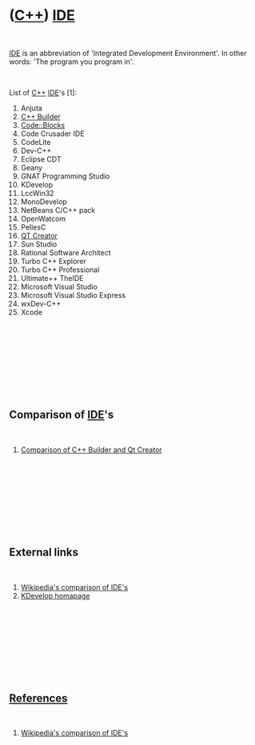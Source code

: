 



 

 

 

 

 

([C++](Cpp.md)) [IDE](CppIde.md)
==================================

 

[IDE](CppIde.md) is an abbreviation of 'Integrated Development
Environment'. In other words: 'The program you program in'.

 

List of [C++](Cpp.md) [IDE](CppIde.md)'s \[1\]:

1.  Anjuta
2.  [C++ Builder](CppBuilder.md)
3.  [Code::Blocks](CppCodeBlocks.md)
4.  Code Crusader IDE
5.  CodeLite
6.  Dev-C++
7.  Eclipse CDT
8.  Geany
9.  GNAT Programming Studio
10. KDevelop
11. LccWin32
12. MonoDevelop
13. NetBeans C/C++ pack
14. OpenWatcom
15. PellesC
16. [QT Creator](CppQtCreator.md)
17. Sun Studio
18. Rational Software Architect
19. Turbo C++ Explorer
20. Turbo C++ Professional
21. Ultimate++ TheIDE
22. Microsoft Visual Studio
23. Microsoft Visual Studio Express
24. wxDev-C++
25. Xcode

 

 

 

 

 

Comparison of [IDE](CppIde.md)'s
---------------------------------

 

1.  [Comparison of C++ Builder and Qt
    Creator](CppCompareCppBuilderAndQtCreator.md)

 

 

 

 

 

External links
--------------

 

1.  [Wikipedia's comparison of
    IDE's](http://en.wikipedia.org/wiki/Comparison_of_integrated_development_environments#C.2FC.2B.2B)
2.  [KDevelop homapage](http://www.kdevelop.org)

 

 

 

 

 

[References](CppReferences.md)
-------------------------------

 

1.  [Wikipedia's comparison of
    IDE's](http://en.wikipedia.org/wiki/Comparison_of_integrated_development_environments#C.2FC.2B.2B)

 

 

 

 

 





 



